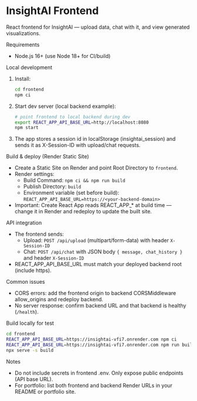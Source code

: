 # InsightAI Frontend

React frontend for InsightAI — upload data, chat with it, and view generated visualizations.

Requirements
- Node.js 16+ (use Node 18+ for CI/build)

Local development
1. Install:
   ```bash
   cd frontend
   npm ci
   ```
2. Start dev server (local backend example):
   ```bash
   # point frontend to local backend during dev
   export REACT_APP_API_BASE_URL=http://localhost:8080
   npm start
   ```
3. The app stores a session id in localStorage (insightai_session) and sends it as X-Session-ID with upload/chat requests.

Build & deploy (Render Static Site)
- Create a Static Site on Render and point Root Directory to `frontend`.
- Render settings:
  - Build Command: `npm ci && npm run build`
  - Publish Directory: `build`
  - Environment variable (set before build): `REACT_APP_API_BASE_URL=https://<your-backend-domain>`
- Important: Create React App reads REACT_APP_* at build time — change it in Render and redeploy to update the built site.

API integration
- The frontend sends:
  - Upload: `POST /api/upload` (multipart/form-data) with header `X-Session-ID`
  - Chat: `POST /api/chat` with JSON body `{ message, chat_history }` and header `X-Session-ID`
- REACT_APP_API_BASE_URL must match your deployed backend root (include https).

Common issues
- CORS errors: add the frontend origin to backend CORSMiddleware allow_origins and redeploy backend.
- No server response: confirm backend URL and that backend is healthy (`/health`).

Build locally for test
```bash
cd frontend
REACT_APP_API_BASE_URL=https://insightai-vfi7.onrender.com npm ci
REACT_APP_API_BASE_URL=https://insightai-vfi7.onrender.com npm run build
npx serve -s build
```

Notes
- Do not include secrets in frontend .env. Only expose public endpoints (API base URL).
- For portfolio: list both frontend and backend Render URLs in your README or portfolio site.